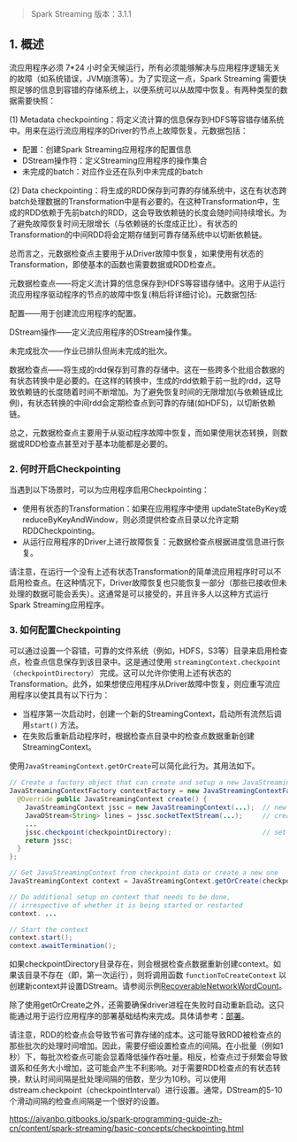 
> Spark Streaming 版本：3.1.1

## 1. 概述

流应用程序必须 7*24 小时全天候运行，所有必须能够解决与应用程序逻辑无关的故障（如系统错误，JVM崩溃等）。为了实现这一点，Spark Streaming 需要快照足够的信息到容错的存储系统上，以便系统可以从故障中恢复。有两种类型的数据需要快照：

(1) Metadata checkpointing：将定义流计算的信息保存到HDFS等容错存储系统中。用来在运行流应用程序的Driver的节点上故障恢复。元数据包括：
- 配置：创建Spark Streaming应用程序的配置信息
- DStream操作符：定义Streaming应用程序的操作集合
- 未完成的batch：对应作业还在队列中未完成的batch

(2) Data checkpointing：将生成的RDD保存到可靠的存储系统中，这在有状态跨batch处理数据的Transformation中是有必要的。在这种Transformation中，生成的RDD依赖于先前batch的RDD，这会导致依赖链的长度会随时间持续增长。为了避免故障恢复时间无限增长（与依赖链的长度成正比）。有状态的Transformation的中间RDD将会定期存储到可靠存储系统中以切断依赖链。

总而言之，元数据检查点主要用于从Driver故障中恢复，如果使用有状态的Transformation，即使基本的函数也需要数据或RDD检查点。





元数据检查点——将定义流计算的信息保存到HDFS等容错存储中。这用于从运行流应用程序驱动程序的节点的故障中恢复(稍后将详细讨论)。元数据包括:

配置——用于创建流应用程序的配置。

DStream操作——定义流应用程序的DStream操作集。

未完成批次——作业已排队但尚未完成的批次。

数据检查点——将生成的rdd保存到可靠的存储中。这在一些跨多个批组合数据的有状态转换中是必要的。在这样的转换中，生成的rdd依赖于前一批的rdd，这导致依赖链的长度随着时间不断增加。为了避免恢复时间的无限增加(与依赖链成比例)，有状态转换的中间rdd会定期检查点到可靠的存储(如HDFS)，以切断依赖链。

总之，元数据检查点主要用于从驱动程序故障中恢复，而如果使用状态转换，则数据或RDD检查点甚至对于基本功能都是必要的。






### 2. 何时开启Checkpointing

当遇到以下场景时，可以为应用程序启用Checkpointing：
- 使用有状态的Transformation：如果在应用程序中使用 updateStateByKey或reduceByKeyAndWindow，则必须提供检查点目录以允许定期RDDCheckpointing。
- 从运行应用程序的Driver上进行故障恢复：元数据检查点根据进度信息进行恢复。

请注意，在运行一个没有上述有状态Transformation的简单流应用程序时可以不启用检查点。在这种情况下，Driver故障恢复也只能恢复一部分（那些已接收但未处理的数据可能会丢失）。这通常是可以接受的，并且许多人以这种方式运行Spark Streaming应用程序。

### 3. 如何配置Checkpointing

可以通过设置一个容错，可靠的文件系统（例如，HDFS，S3等）目录来启用检查点，检查点信息保存到该目录中。这是通过使用 `streamingContext.checkpoint（checkpointDirectory）` 完成。这可以允许你使用上述有状态的Transformation。此外，如果想使应用程序从Driver故障中恢复，则应重写流应用程序以使其具有以下行为：
- 当程序第一次启动时，创建一个新的StreamingContext，启动所有流然后调用`start()` 方法。
- 在失败后重新启动程序时，根据检查点目录中的检查点数据重新创建StreamingContext。


使用`JavaStreamingContext.getOrCreate`可以简化此行为。其用法如下。
```java
// Create a factory object that can create and setup a new JavaStreamingContext
JavaStreamingContextFactory contextFactory = new JavaStreamingContextFactory() {
  @Override public JavaStreamingContext create() {
    JavaStreamingContext jssc = new JavaStreamingContext(...);  // new context
    JavaDStream<String> lines = jssc.socketTextStream(...);     // create DStreams
    ...
    jssc.checkpoint(checkpointDirectory);                       // set checkpoint directory
    return jssc;
  }
};

// Get JavaStreamingContext from checkpoint data or create a new one
JavaStreamingContext context = JavaStreamingContext.getOrCreate(checkpointDirectory, contextFactory);

// Do additional setup on context that needs to be done,
// irrespective of whether it is being started or restarted
context. ...

// Start the context
context.start();
context.awaitTermination();
```

如果checkpointDirectory目录存在，则会根据检查点数据重新创建context。如果该目录不存在（即，第一次运行），则将调用函数 `functionToCreateContext` 以创建新context并设置DStream。请参阅示例[RecoverableNetworkWordCount](https://github.com/apache/spark/blob/master/examples/src/main/java/org/apache/spark/examples/streaming/JavaRecoverableNetworkWordCount.java)。

除了使用getOrCreate之外，还需要确保driver进程在失败时自动重新启动。这只能通过用于运行应用程序的部署基础结构来完成。具体请参考：[部署](http://spark.apache.org/docs/latest/streaming-programming-guide.html#deploying-applications)。

请注意，RDD的检查点会导致节省可靠存储的成本。这可能导致RDD被检查点的那些批次的处理时间增加。因此，需要仔细设置检查点的间隔。在小批量（例如1秒）下，每批次检查点可能会显着降低操作吞吐量。相反，检查点过于频繁会导致谱系和任务大小增加，这可能会产生不利影响。对于需要RDD检查点的有状态转换，默认时间间隔是批处理间隔的倍数，至少为10秒。可以使用dstream.checkpoint（checkpointInterval）进行设置。通常，DStream的5-10个滑动间隔的检查点间隔是一个很好的设置。

https://aiyanbo.gitbooks.io/spark-programming-guide-zh-cn/content/spark-streaming/basic-concepts/checkpointing.html
